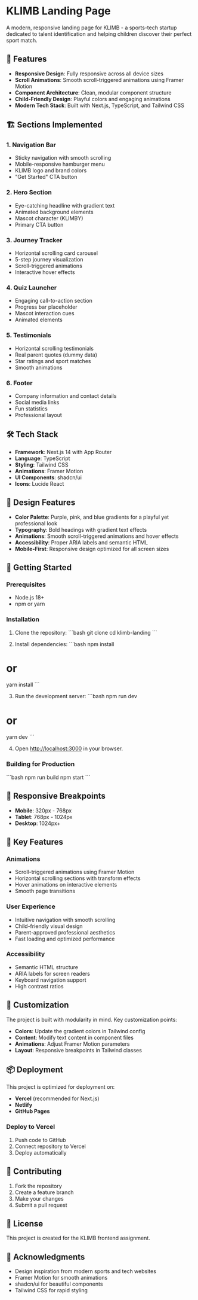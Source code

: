 # KLIMB Landing Page

A modern, responsive landing page for KLIMB - a sports-tech startup dedicated to talent identification and helping children discover their perfect sport match.

## 🚀 Features

- **Responsive Design**: Fully responsive across all device sizes
- **Scroll Animations**: Smooth scroll-triggered animations using Framer Motion
- **Component Architecture**: Clean, modular component structure
- **Child-Friendly Design**: Playful colors and engaging animations
- **Modern Tech Stack**: Built with Next.js, TypeScript, and Tailwind CSS

## 🏗️ Sections Implemented

### 1. Navigation Bar
- Sticky navigation with smooth scrolling
- Mobile-responsive hamburger menu
- KLIMB logo and brand colors
- "Get Started" CTA button

### 2. Hero Section
- Eye-catching headline with gradient text
- Animated background elements
- Mascot character (KLIMBY)
- Primary CTA button

### 3. Journey Tracker
- Horizontal scrolling card carousel
- 5-step journey visualization
- Scroll-triggered animations
- Interactive hover effects

### 4. Quiz Launcher
- Engaging call-to-action section
- Progress bar placeholder
- Mascot interaction cues
- Animated elements

### 5. Testimonials
- Horizontal scrolling testimonials
- Real parent quotes (dummy data)
- Star ratings and sport matches
- Smooth animations

### 6. Footer
- Company information and contact details
- Social media links
- Fun statistics
- Professional layout

## 🛠️ Tech Stack

- **Framework**: Next.js 14 with App Router
- **Language**: TypeScript
- **Styling**: Tailwind CSS
- **Animations**: Framer Motion
- **UI Components**: shadcn/ui
- **Icons**: Lucide React

## 🎨 Design Features

- **Color Palette**: Purple, pink, and blue gradients for a playful yet professional look
- **Typography**: Bold headings with gradient text effects
- **Animations**: Smooth scroll-triggered animations and hover effects
- **Accessibility**: Proper ARIA labels and semantic HTML
- **Mobile-First**: Responsive design optimized for all screen sizes

## 🚀 Getting Started

### Prerequisites
- Node.js 18+ 
- npm or yarn

### Installation

1. Clone the repository:
\`\`\`bash
git clone <repository-url>
cd klimb-landing
\`\`\`

2. Install dependencies:
\`\`\`bash
npm install
# or
yarn install
\`\`\`

3. Run the development server:
\`\`\`bash
npm run dev
# or
yarn dev
\`\`\`

4. Open [http://localhost:3000](http://localhost:3000) in your browser.

### Building for Production

\`\`\`bash
npm run build
npm start
\`\`\`

## 📱 Responsive Breakpoints

- **Mobile**: 320px - 768px
- **Tablet**: 768px - 1024px  
- **Desktop**: 1024px+

## 🎯 Key Features

### Animations
- Scroll-triggered animations using Framer Motion
- Horizontal scrolling sections with transform effects
- Hover animations on interactive elements
- Smooth page transitions

### User Experience
- Intuitive navigation with smooth scrolling
- Child-friendly visual design
- Parent-approved professional aesthetics
- Fast loading and optimized performance

### Accessibility
- Semantic HTML structure
- ARIA labels for screen readers
- Keyboard navigation support
- High contrast ratios

## 🔧 Customization

The project is built with modularity in mind. Key customization points:

- **Colors**: Update the gradient colors in Tailwind config
- **Content**: Modify text content in component files
- **Animations**: Adjust Framer Motion parameters
- **Layout**: Responsive breakpoints in Tailwind classes

## 📦 Deployment

This project is optimized for deployment on:
- **Vercel** (recommended for Next.js)
- **Netlify**
- **GitHub Pages**

### Deploy to Vercel
1. Push code to GitHub
2. Connect repository to Vercel
3. Deploy automatically

## 🤝 Contributing

1. Fork the repository
2. Create a feature branch
3. Make your changes
4. Submit a pull request

## 📄 License

This project is created for the KLIMB frontend assignment.

## 🎉 Acknowledgments

- Design inspiration from modern sports and tech websites
- Framer Motion for smooth animations
- shadcn/ui for beautiful components
- Tailwind CSS for rapid styling
